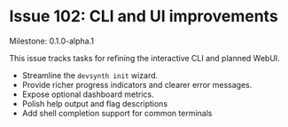 # Issue 102: CLI and UI improvements
Milestone: 0.1.0-alpha.1

This issue tracks tasks for refining the interactive CLI and planned WebUI.

- Streamline the `devsynth init` wizard.
- Provide richer progress indicators and clearer error messages.
- Expose optional dashboard metrics.
- Polish help output and flag descriptions
- Add shell completion support for common terminals
